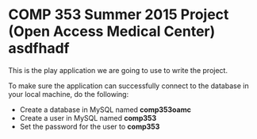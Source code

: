 COMP 353 Summer 2015 Project (Open Access Medical Center)
asdfhadf
=========================================================

This is the play application we are going to use to write the project.

To make sure the application can successfully connect to the database
in your local machine, do the following:

* Create a database in MySQL named **comp353oamc**
* Create a user in MySQL named **comp353**
* Set the password for the user to **comp353**

